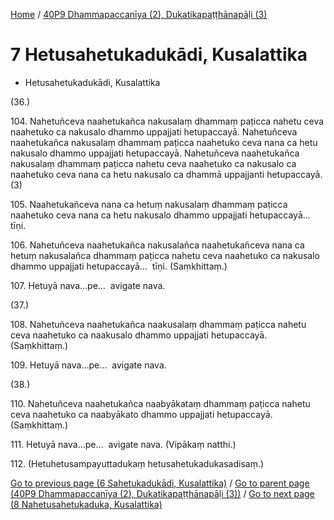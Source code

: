 
[Home](/) / [40P9 Dhammapaccanīya (2), Dukatikapaṭṭhānapāḷi (3)](../40P9.md)

# 7 Hetusahetukadukādi, Kusalattika

* Hetusahetukadukādi, Kusalattika

(36.)

104\. Nahetuñceva naahetukañca nakusalaṃ dhammaṃ paṭicca nahetu ceva naahetuko ca nakusalo dhammo uppajjati hetupaccayā. Nahetuñceva naahetukañca nakusalaṃ dhammaṃ paṭicca naahetuko ceva nana ca hetu nakusalo dhammo uppajjati hetupaccayā. Nahetuñceva naahetukañca nakusalaṃ dhammaṃ paṭicca nahetu ceva naahetuko ca nakusalo ca naahetuko ceva nana ca hetu nakusalo ca dhammā uppajjanti hetupaccayā. (3)

105\. Naahetukañceva nana ca hetuṃ nakusalaṃ dhammaṃ paṭicca naahetuko ceva nana ca hetu nakusalo dhammo uppajjati hetupaccayā…  tīṇi.

106\. Nahetuñceva naahetukañca nakusalañca naahetukañceva nana ca hetuṃ nakusalañca dhammaṃ paṭicca nahetu ceva naahetuko ca nakusalo dhammo uppajjati hetupaccayā…  tīṇi. (Saṃkhittaṃ.)

107\. Hetuyā nava…pe…  avigate nava.

(37.)

108\. Nahetuñceva naahetukañca naakusalaṃ dhammaṃ paṭicca nahetu ceva naahetuko ca naakusalo dhammo uppajjati hetupaccayā. (Saṃkhittaṃ.)

109\. Hetuyā nava…pe…  avigate nava.

(38.)

110\. Nahetuñceva naahetukañca naabyākataṃ dhammaṃ paṭicca nahetu ceva naahetuko ca naabyākato dhammo uppajjati hetupaccayā. (Saṃkhittaṃ.)

111\. Hetuyā nava…pe…  avigate nava. (Vipākaṃ natthi.)

112\. (Hetuhetusampayuttadukaṃ hetusahetukadukasadisaṃ.)

[Go to previous page (6 Sahetukadukādi, Kusalattika)](6.md) / [Go to parent page (40P9 Dhammapaccanīya (2), Dukatikapaṭṭhānapāḷi (3))](0.md) / [Go to next page (8 Nahetusahetukaduka, Kusalattika)](8.md)


